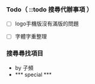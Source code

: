### Todo（ ::todo 搜尋代辦事項 ）
- [ ] logo手機版沒有滿版的問題
- [ ] 字體字重整理


### 搜尋尋找項目

*  by 子頻
*  *** special ***






